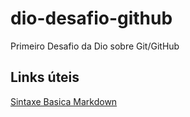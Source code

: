 # dio-desafio-github
Primeiro Desafio da Dio sobre Git/GitHub

## Links úteis
[Sintaxe Basica Markdown](https://www.markdownguide.org/basic-syntax/)
